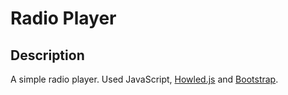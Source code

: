 # Radio Player
Description
-----------
A simple radio player. Used JavaScript, [Howled.js](https://howlerjs.com/) and [Bootstrap](https://getbootstrap.com/).
